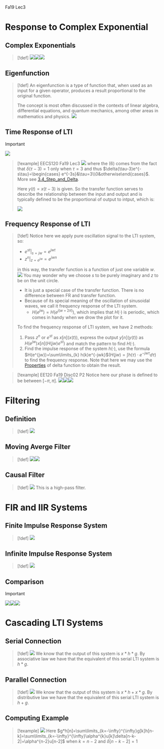 Fa19 Lec3


# Response to Complex Exponential
## Complex Exponentials
> [!def]
> ![](Response_to_Exp_Filters.assets/image-20240407143914815.png)![](Response_to_Exp_Filters.assets/image-20240413102204337.png)![](Response_to_Exp_Filters.assets/image-20240413102212492.png)







## Eigenfunction
> [!def]
>   An eigenfunction is a type of function that, when used as an input for a given operator, produces a result proportional to the original function. 
>   
>   The concept is most often discussed in the contexts of linear algebra, differential equations, and quantum mechanics, among other areas in mathematics and physics.
>   ![](Response_to_Exp_Filters.assets/image-20240407143831570.png)



## Time Response of LTI
> [!important]
> ![](Response_to_Exp_Filters.assets/image-20240407143933029.png) 

> [!example] EECS120 Fa19 Lec3
> ![](Response_to_Exp_Filters.assets/image-20240407144025948.png)
> where the $(6)$ comes from the fact that $\delta(\tau - 3) = 1$ only when $\tau = 3$ and thus $\delta(\tau-3)e^{-s\tau}=\begin{cases} e^{-3s}&\tau=3\\0&otherwise\end{cases}$. More see [3.4_Step_and_Delta](../../../Mathematics/Differential_Equations/MIT_18.03SC/3.4_Step_and_Delta.md).
> 
> Here $y(t) = x(t-3)$ is given. So the transfer function serves to describe the relationship between the input and output and is typically defined to be the proportional of output to intput, which is:
> 
> ![](Response_to_Exp_Filters.assets/image-20240407145147376.png)




## Frequency Response of LTI
> [!def]
> Notice here we apply pure oscillation signal to the LTI system, so:
> - $e^{st}\big|_{s=jw}=e^{jwt}$
> - $z^n\big|_{z=e^{jw}}=e^{jwn}$
> 
> in this way, the transfer function is a function of just one variable $w$. 
> ![](Response_to_Exp_Filters.assets/image-20240407145622136.png)
> You may wonder why we choose $s$ to be purely imaginary and $z$ to be on the unit circle. 
> - It is just a special case of the transfer function. There is no difference between FR and transfer function.
> - Because of its special meaning of the oscillation of sinusoidal waves, we call it frequency response of the LTI system.
> 	- $H(e^{jw}) = H(e^{j(w+2\pi)})$, which implies that $H(\cdot)$ is periodic, which comes in handy when we drow the plot for it. 
> 
> To find the frequency response of LTI system, we have 2 methods:
> 1. Pass $z^n$ or $e^{st}$ as $x[n]$($x(t)$), express the output $y[n](y(t))$ as $H(e^{jw})x[n](H(jw)e^{st})$ and match the pattern to find $H(\cdot)$.
> 2. Find the impulse response of the system $h(\cdot)$, use the formula $H(e^{jw})=\sum\limits_{k} h(k)e^{-jwk}$($H(jw)=\int h(\tau)\cdot e^{-jw\tau}d\tau$) to find the frequency response. Note that here we may use the [Properties](../../../Mathematics/Differential_Equations/MIT_18.03SC/3.4_Step_and_Delta.md#Properties**⭐**) of delta function to obtain the result.

> [!example] EE120 Fa19 Disc02 P2
> Notice here our phase is defined to be between $[-\pi, \pi]$.
> ![](Response_to_Exp_Filters.assets/8aba1b577a4f2e2cca3fee62ecc8faf9_MD5.jpeg)![](Response_to_Exp_Filters.assets/3afdcedac7455d9f55816254bb723c49_MD5.jpeg)![](Response_to_Exp_Filters.assets/61ac531007c87f2bf556250bcf9c9808_MD5.jpeg)
> 






# Filtering
## Definition
> [!def]
> ![](Response_to_Exp_Filters.assets/image-20240407145822574.png)




## Moving Averge Filter
> [!def]
> ![](Response_to_Exp_Filters.assets/image-20240407150051241.png)![](Response_to_Exp_Filters.assets/image-20240407150234699.png)



## Causal Filter
> [!def]
> ![](Response_to_Exp_Filters.assets/image-20240407150341727.png)
> This is a high-pass filter.




# FIR and IIR Systems
## Finite Impulse Response System
> [!def]
> ![](Response_to_Exp_Filters.assets/image-20240407150800339.png)



## Infinite Impulse Response System
> [!def]
> ![](Response_to_Exp_Filters.assets/image-20240407151008327.png)



## Comparison
> [!important]
> ![](Response_to_Exp_Filters.assets/image-20240420172650566.png)![](Response_to_Exp_Filters.assets/image-20240420172708941.png)![](Response_to_Exp_Filters.assets/image-20240420172730597.png)








# Cascading LTI Systems
## Serial Connection
> [!def]
> ![](Response_to_Exp_Filters.assets/image-20240413192924372.png)
> We know that the output of this system is $x*h*g$. By associative law we have that the equivalent of this serial LTI system is $h*g$.





## Parallel Connection
> [!def]
> ![](Response_to_Exp_Filters.assets/image-20240413193050869.png)
> We know that the output of this system is $x*h+x*g$. By distributive law we have that the equivalent of this serial LTI system is $h+g$.






## Computing Example
> [!example]
> ![](Response_to_Exp_Filters.assets/image-20240413120143227.png)
> Here $g*h[n]=\sum\limits_{k=-\infty}^{\infty}g[k]h[n-k]=\sum\limits_{k=-\infty}^{\infty}\alpha^{k}u[k]\delta[n-k-2]=\alpha^{n-2}u[n-2]$ when $k=n-2$ and $\delta[n-k-2]=1$







